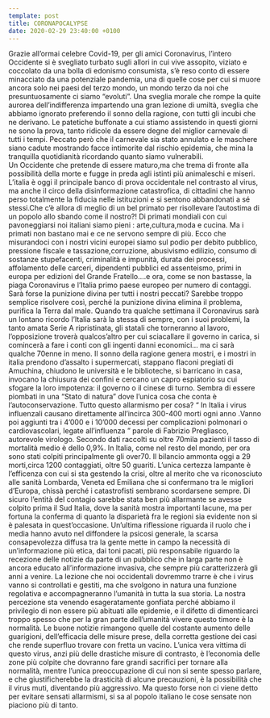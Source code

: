 ```yaml
---
template: post
title: CORONAPOCALYPSE
date: 2020-02-29 23:40:00 +0100
---
```

Grazie all’ormai celebre Covid-19, per gli amici Coronavirus, l’intero Occidente si è svegliato turbato sugli allori in cui vive assopito, viziato e coccolato da una bolla di edonismo consumista, s’è reso conto di essere  minacciato da una potenziale pandemia, una di quelle cose per cui si muore ancora solo nei paesi del terzo mondo, un mondo terzo da noi che presuntuosamente ci siamo “evoluti”. Una sveglia morale che rompe la quite aurorea dell’indifferenza impartendo una gran lezione di umiltà, sveglia che abbiamo ignorato preferendo il sonno della ragione, con tutti gli incubi che ne derivano. Le patetiche buffonate a cui stiamo assistendo in questi giorni ne sono la prova, tanto ridicole da essere degne del miglior carnevale di tutti i tempi. Peccato però che il carnevale sia stato annulato e le maschere siano cadute mostrando facce intimorite dal rischio epidemia, che mina la tranquilla quotidianità ricordando quanto siamo vulnerabili.                                                         
Un Occidente che pretende di essere maturo,ma che trema di fronte alla possibilità della morte e fugge in preda agli istinti più animaleschi e miseri. 
L’italia è oggi il principale banco di prova occidentale nel contrasto al virus, ma anche il circo della disinformazione catastrofica, di cittadini che hanno perso totalmente la fiducia nelle istituzioni e si sentono abbandonati a sé stessi.Che c’è allora di meglio di un bel primato per risollevare l’autostima di un popolo allo sbando come il nostro?!
Di primati mondiali con cui pavoneggiarsi noi italiani siamo pieni : arte,cultura,moda e cucina. Ma i primati non bastano mai e ce ne servono sempre di più. Ecco che misurandoci con i nostri vicini europei siamo sul podio per debito pubblico, pressione fiscale e tassazione,corruzione, abusivismo edilizio, consumo di sostanze stupefacenti, criminalità e impunità, durata dei processi, affolamento delle carceri, dipendenti pubblici ed assenteismo, primi in europa per edizioni del Grande Fratello....e ora, come se non bastasse, la piaga Coronavirus e l’Italia primo paese europeo per numero di contaggi. Sarà forse la punizione divina per tutti i nostri peccati? Sarebbe troppo semplice risolvere così, perché la punizione divina elimina il problema, purifica la Terra dal male. Quando tra qualche settimana il Coronavirus sarà un lontano ricordo l’Italia sarà la stessa di sempre, con i suoi problemi, la tanto amata Serie A ripristinata, gli statali che torneranno al lavoro, l’opposizione troverà qualcos’altro per cui sciacallare il governo in carica, si comincerà a fare i conti con gli ingenti danni economici... ma ci sarà qualche 70enne in meno. 
Il sonno della ragione genera mostri, e i mostri in italia prendono d’assalto i supermercati, stappano flaconi pregiati di Amuchina, chiudono le università e le biblioteche, si barricano in casa, invocano la chiusura dei confini e cercano un capro espiatorio su cui sfogare la loro impotenza: il governo o il cinese di turno.  Sembra di essere piombati in una “Stato di natura” dove l’unica cosa che conta è l’autoconservazione.
Tutto questo allarmismo per cosa? “ In Italia i virus influenzali causano direttamente all’incirca 300-400 morti ogni anno .Vanno poi aggiunti tra i 4’000 e i 10’000 decessi per complicazioni polmonari o cardiovascolari, legate all’influenza ” parole di Fabrizio Pregliasco, autorevole virologo. Secondo dati raccolti su oltre 70mila pazienti il tasso di mortalità medio è dello 0,9%. In Italia, come nel resto del mondo, per ora sono stati colpiti principalmente gli over70. Il bilancio ammonta oggi a 29 morti,circa 1200 contaggiati, oltre 50 guariti. L’unica certezza lampante è l’efficenza con cui si sta gestendo la crisi, oltre al merito che va riconosciuto alle sanità Lombarda, Veneta ed  Emiliana che si confermano tra le migliori d’Europa, chissà perché i catastrofisti sembrano scordarsene sempre. Di sicuro l’entità del contagio sarebbe stata ben più allarmante se avesse colpito prima il Sud Italia, dove la sanità mostra importanti lacune, ma per fortuna la conferma di quanto la disparietà fra le regioni sia evidente non si è palesata in quest’occasione. 
Un’ultima riflessione riguarda il ruolo che i media hanno avuto nel diffondere la psicosi generale, la scarsa consapevolezza diffusa tra la gente mette in campo la necessità di un’informazione più etica, dai toni pacati, più responsabile riguardo la recezione delle notizie da parte di un pubblico che in larga parte non è ancora educato all’informazione invasiva, che sempre più caratterizzerà gli anni a venire.
La lezione che noi occidentali dovremmo trarre è che i virus vanno si controllati e gestiti, ma che svolgono in natura una funzione regolativa e accompagneranno l’umanità in tutta la sua storia. La nostra percezione sta venendo esageratamente gonfiata perché abbiamo il privilegio di non essere più abituati alle epidemie, e il difetto di dimenticarci troppo spesso che per la gran parte dell’umanità vivere questo timore è la normalità. Le buone notizie rimangono quelle del costante aumento delle guarigioni, dell’efficacia delle misure prese, della corretta gestione dei casi che rende superfluo trovare con fretta un vacino.                                          L’unica vera vittima di questo virus, anzi più delle drastiche misure di contrasto, è l’economia delle zone più colpite che dovranno fare grandi sacrifici per tornare alla normalità, mentre l’unica preoccupazione di cui non si sente spesso parlare, e che giustificherebbe la drasticità di alcune precauzioni, è la possibilità che il virus muti, diventando più aggressivo. Ma questo forse non ci viene detto per evitare sensati allarmismi, si sa al popolo italiano le cose sensate non piaciono più di tanto.

